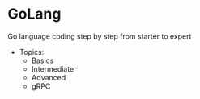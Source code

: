 # GoLang
Go language coding step by step from starter to expert

- Topics:
  - Basics
  - Intermediate
  - Advanced
  - gRPC
